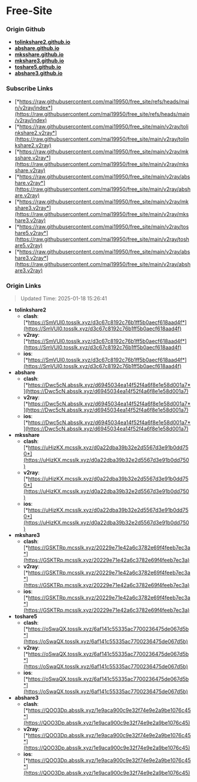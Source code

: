 # Free-Site

### Origin Github

- [**tolinkshare2.github.io**](https://github.com/tolinkshare2/tolinkshare2.github.io)
- [**abshare.github.io**](https://github.com/abshare/abshare.github.io)
- [**mksshare.github.io**](https://github.com/mksshare/mksshare.github.io)
- [**mkshare3.github.io**](https://github.com/mkshare3/mkshare3.github.io)
- [**toshare5.github.io**](https://github.com/toshare5/toshare5.github.io)
- [**abshare3.github.io**](https://github.com/abshare3/abshare3.github.io)

### Subscribe Links

- [*https://raw.githubusercontent.com/mai19950/free_site/refs/heads/main/v2ray/index*](https://raw.githubusercontent.com/mai19950/free_site/refs/heads/main/v2ray/index)
- [*https://raw.githubusercontent.com/mai19950/free_site/main/v2ray/tolinkshare2.v2ray*](https://raw.githubusercontent.com/mai19950/free_site/main/v2ray/tolinkshare2.v2ray)
- [*https://raw.githubusercontent.com/mai19950/free_site/main/v2ray/mksshare.v2ray*](https://raw.githubusercontent.com/mai19950/free_site/main/v2ray/mksshare.v2ray)
- [*https://raw.githubusercontent.com/mai19950/free_site/main/v2ray/abshare.v2ray*](https://raw.githubusercontent.com/mai19950/free_site/main/v2ray/abshare.v2ray)
- [*https://raw.githubusercontent.com/mai19950/free_site/main/v2ray/mkshare3.v2ray*](https://raw.githubusercontent.com/mai19950/free_site/main/v2ray/mkshare3.v2ray)
- [*https://raw.githubusercontent.com/mai19950/free_site/main/v2ray/toshare5.v2ray*](https://raw.githubusercontent.com/mai19950/free_site/main/v2ray/toshare5.v2ray)
- [*https://raw.githubusercontent.com/mai19950/free_site/main/v2ray/abshare3.v2ray*](https://raw.githubusercontent.com/mai19950/free_site/main/v2ray/abshare3.v2ray)

### Origin Links

> Updated Time: 2025-01-18 15:26:41

- **tolinkshare2**
  - **clash**: [*https://SmVUI0.tosslk.xyz/d3c67c8192c76b1ff5b0aecf618aad4f*](https://SmVUI0.tosslk.xyz/d3c67c8192c76b1ff5b0aecf618aad4f)
  - **v2ray**: [*https://SmVUI0.tosslk.xyz/d3c67c8192c76b1ff5b0aecf618aad4f*](https://SmVUI0.tosslk.xyz/d3c67c8192c76b1ff5b0aecf618aad4f)
  - **ios**: [*https://SmVUI0.tosslk.xyz/d3c67c8192c76b1ff5b0aecf618aad4f*](https://SmVUI0.tosslk.xyz/d3c67c8192c76b1ff5b0aecf618aad4f)
- **abshare**
  - **clash**: [*https://Dwc5cN.absslk.xyz/d6945034ea14f52f4a6f8e1e58d001a7*](https://Dwc5cN.absslk.xyz/d6945034ea14f52f4a6f8e1e58d001a7)
  - **v2ray**: [*https://Dwc5cN.absslk.xyz/d6945034ea14f52f4a6f8e1e58d001a7*](https://Dwc5cN.absslk.xyz/d6945034ea14f52f4a6f8e1e58d001a7)
  - **ios**: [*https://Dwc5cN.absslk.xyz/d6945034ea14f52f4a6f8e1e58d001a7*](https://Dwc5cN.absslk.xyz/d6945034ea14f52f4a6f8e1e58d001a7)
- **mksshare**
  - **clash**: [*https://uHizKX.mcsslk.xyz/d0a22dba39b32e2d5567d3e91b0dd750*](https://uHizKX.mcsslk.xyz/d0a22dba39b32e2d5567d3e91b0dd750)
  - **v2ray**: [*https://uHizKX.mcsslk.xyz/d0a22dba39b32e2d5567d3e91b0dd750*](https://uHizKX.mcsslk.xyz/d0a22dba39b32e2d5567d3e91b0dd750)
  - **ios**: [*https://uHizKX.mcsslk.xyz/d0a22dba39b32e2d5567d3e91b0dd750*](https://uHizKX.mcsslk.xyz/d0a22dba39b32e2d5567d3e91b0dd750)
- **mkshare3**
  - **clash**: [*https://GSKTRp.mcsslk.xyz/20229e71e42a6c3782e69f4feeb7ec3a*](https://GSKTRp.mcsslk.xyz/20229e71e42a6c3782e69f4feeb7ec3a)
  - **v2ray**: [*https://GSKTRp.mcsslk.xyz/20229e71e42a6c3782e69f4feeb7ec3a*](https://GSKTRp.mcsslk.xyz/20229e71e42a6c3782e69f4feeb7ec3a)
  - **ios**: [*https://GSKTRp.mcsslk.xyz/20229e71e42a6c3782e69f4feeb7ec3a*](https://GSKTRp.mcsslk.xyz/20229e71e42a6c3782e69f4feeb7ec3a)
- **toshare5**
  - **clash**: [*https://oSwaQX.tosslk.xyz/6af141c55335ac7700236475de067d5b*](https://oSwaQX.tosslk.xyz/6af141c55335ac7700236475de067d5b)
  - **v2ray**: [*https://oSwaQX.tosslk.xyz/6af141c55335ac7700236475de067d5b*](https://oSwaQX.tosslk.xyz/6af141c55335ac7700236475de067d5b)
  - **ios**: [*https://oSwaQX.tosslk.xyz/6af141c55335ac7700236475de067d5b*](https://oSwaQX.tosslk.xyz/6af141c55335ac7700236475de067d5b)
- **abshare3**
  - **clash**: [*https://QOO3Dp.absslk.xyz/1e9aca900c9e32f74e9e2a9be1076c45*](https://QOO3Dp.absslk.xyz/1e9aca900c9e32f74e9e2a9be1076c45)
  - **v2ray**: [*https://QOO3Dp.absslk.xyz/1e9aca900c9e32f74e9e2a9be1076c45*](https://QOO3Dp.absslk.xyz/1e9aca900c9e32f74e9e2a9be1076c45)
  - **ios**: [*https://QOO3Dp.absslk.xyz/1e9aca900c9e32f74e9e2a9be1076c45*](https://QOO3Dp.absslk.xyz/1e9aca900c9e32f74e9e2a9be1076c45)
